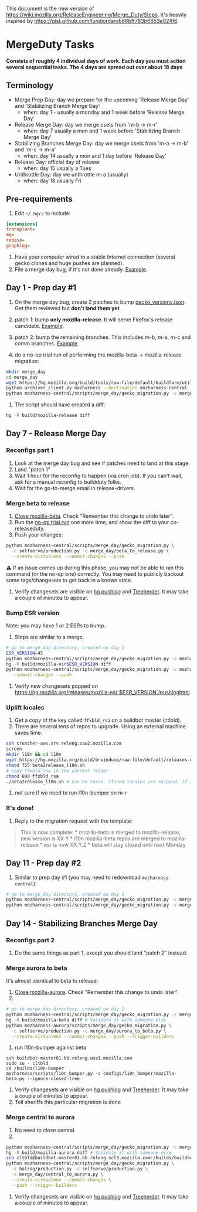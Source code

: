 This document is the new version of https://wiki.mozilla.org/ReleaseEngineering/Merge_Duty/Steps. It's heavily inspired by https://gist.github.com/lundjordan/b66bff783b6853e024f6.

# MergeDuty Tasks

**Consists of roughly 4 individual days of work. Each day you must action several sequential tasks. The 4 days are spread out over about 18 days**

## Terminology

* Merge Prep Day: day we prepare for the upcoming 'Release Merge Day' and 'Stabilizing Branch Merge Day'
  * when: day 1 - usually a monday and 1 week before 'Release Merge Day'
* Release Merge Day: day we merge csets from 'm-b -> m-r'
  * when: day 7 usually a mon and 1 week before 'Stabilizing Branch Merge Day'
* Stabilizing Branches Merge Day: day we merge csets from 'm-a -> m-b' and 'm-c -> m-a'
  * when: day 14 usually a mon and 1 day before 'Release Day'
* Release Day: official day of release
  * when: day 15 usually a Tues
* Unthrottle Day: day we unthrottle m-a (usually)
  * when: day 18 usually Fri

## Pre-requirements

1. Edit `~/.hgrc` to include:
```ini
[extensions]
transplant=
mq=
rebase=
graphlog=
```
1. Have your computer wired to a stable Internet connection (several gecko clones and huge pushes are planned).
1. File a merge day bug, if it's not done already. [Example](https://bugzilla.mozilla.org/show_bug.cgi?id=1123369).

## Day 1 - Prep day #1

1. On the merge day bug, create 2 patches to bump [gecko_versions.json](https://dxr.mozilla.org/build-central/source/buildbot-configs/mozilla/gecko_versions.json). Get them reviewed but **don't land them yet**
  1. patch 1: bump **only mozilla-release**. It will serve Firefox's release candidate. [Example](https://bug1123369.bugzilla.mozilla.org/attachment.cgi?id=8580307).
  1. patch 2: bump the remaining branches. This includes m-b, m-a, m-c and comm branches. [Example](https://bug1123369.bugzilla.mozilla.org/attachment.cgi?id=8580308).

1. do a no-op trial run of performing the mozilla-beta -> mozilla-release migration:
```sh
mkdir merge_day
cd merge_day
wget https://hg.mozilla.org/build/tools/raw-file/default/buildfarm/utils/archiver_client.py
python archiver_client.py mozharness --destination mozharness-central --repo mozilla-central --rev default --debug  # Central must be used against every branch
python mozharness-central/scripts/merge_day/gecko_migration.py -c merge_day/beta_to_release.py
```
1. The script should have created a diff:
```sh
hg -R build/mozilla-release diff
```

## Day 7 - Release Merge Day

### Reconfigs part 1

1. Look at the merge day bug and see if patches need to land at this stage.
1. Land "patch 1"
1. Wait 1 hour for the reconfig to happen (via cron job). If you can't wait, ask for a manual reconfig to buildduty folks.
1. Wait for the go-to-merge email in release-drivers

### Merge beta to release

1. [Close mozilla-beta](https://mozilla-releng.net/treestatus/show/mozilla-beta). Check "Remember this change to undo later".
1. Run the [no-op trial run](#day-1-merge-prep-day) one more time, and show the diff to your co-releaseduty.
1. Push your changes:
```sh
python mozharness-central/scripts/merge_day/gecko_migration.py \
  -c selfserve/production.py -c merge_day/beta_to_release.py \
  --create-virtualenv --commit-changes --push
```
:warning: If an issue comes up during this phase, you may not be able to ran this command (or the no-op one) correctly. You may need to publicly backout some tags/changesets to get back in a known state.
1. Verify changesets are visible on [hg pushlog](https://hg.mozilla.org/releases/mozilla-release/pushloghtml) and [Treeherder]( https://treeherder.mozilla.org/#/jobs?repo=mozilla-release). It may take a couple of minutes to appear.

### Bump ESR version

Note: you may have 1 or 2 ESRs to bump.

1. Steps are similar to a merge:
```sh
# go to merge_day directory, created on day 1
ESR_VERSION=45
python mozharness-central/scripts/merge_day/gecko_migration.py -c mozharness-esr$ESR_VERSION/configs/merge_day/bump_esr.py
hg -R build/mozilla-esr$ESR_VERSION diff
python mozharness-central/scripts/merge_day/gecko_migration.py -c mozharness-esr$ESR_VERSION/configs/merge_day/bump_esr.py \
  --commit-changes --push
```
1. Verify new changesets popped on https://hg.mozilla.org/releases/mozilla-esr`$ESR_VERSION`/pushloghtml

### Uplift locales

1. Get a copy of the key called `ffxbld_rsa` on a buildbot master (ctlbld).
1. There are several tens of repos to upgrade. Using an external machine saves time.
```sh
ssh cruncher-aws.srv.releng.usw2.mozilla.com
screen
mkdir l10n && cd l10n
wget https://hg.mozilla.org/build/braindump/raw-file/default/releases-related/beta2release_l10n.sh
chmod 755 beta2release_l10n.sh
# copy ffxbld_rsa in the current folder
chmod 600 ffxbld_rsa
./beta2release_l10n.sh # Can be rerun. Cloned locales are skipped. If a locale failed pushing, delete the repo.
```
1. not sure if we need to run l10n-bumper on m-r

### It's done!

1. Reply to the migration request with the template:

> This is now complete:
    * mozilla-beta is merged to mozilla-release, new version is XX.Y
    * l10n mozilla-beta repos are merged to mozilla-release
    * esr is now XX.Y.Z
    * beta will stay closed until next Monday

## Day 11 - Prep day #2
1. Similar to prep day #1 (you may need to redownload `mozharness-central`):
```sh
# go to merge_day directory, created on day 1
python mozharness-central/scripts/merge_day/gecko_migration.py -c merge_day/aurora_to_beta.py
python mozharness-central/scripts/merge_day/gecko_migration.py -c merge_day/central_to_aurora.py
```

## Day 14 - Stabilizing Branches Merge Day

### Reconfigs part 2

1. Do the same things as part 1, except you should land "patch 2" instead.

### Merge aurora to beta

It's almost identical to beta to release:

1. [Close mozilla-aurora](https://mozilla-releng.net/treestatus/show/mozilla-aurora). Check "Remember this change to undo later".
1. 
```sh
# go to merge_day directory, created on day 1
python mozharness-central/scripts/merge_day/gecko_migration.py -c merge_day/aurora_to_beta.py
hg -R build/mozilla-beta diff # Validate it with someone else
python mozharness-aurora/scripts/merge_day/gecko_migration.py \
  -c selfserve/production.py -c merge_day/aurora_to_beta.py \
  --create-virtualenv --commit-changes --push --trigger-builders
```
1. run l10n-bumper against beta
```
ssh buildbot-master01.bb.releng.use1.mozilla.com
sudo su - cltbld
cd /builds/l10n-bumper
mozharness/scripts/l10n_bumper.py -c configs/l10n_bumper/mozilla-beta.py --ignore-closed-tree
```
1. Verify changesets are visible on [hg pushlog](https://hg.mozilla.org/releases/mozilla-beta/pushloghtml) and [Treeherder]( https://treeherder.mozilla.org/#/jobs?repo=mozilla-beta). It may take a couple of minutes to appear.
1. Tell sheriffs this particular migration is done

### Merge central to aurora

1. No need to close central.
1. 
```sh
python mozharness-central/scripts/merge_day/gecko_migration.py -c merge_day/central_to_aurora.py
hg -R build/mozilla-aurora diff # Validate it with someone else
scp cltbld@buildbot-master81.bb.releng.scl3.mozilla.com:/builds/buildbot/build_scheduler/master/BuildSlaves.py oauth.txt
python mozharness-central/scripts/merge_day/gecko_migration.py \
  -c balrog/production.py -c selfserve/production.py \
  -c merge_day/central_to_aurora.py \
  --create-virtualenv --commit-changes \
  --push --trigger-builders
```
1. Verify changesets are visible on [hg pushlog](https://hg.mozilla.org/releases/mozilla-aurora/pushloghtml) and [Treeherder]( https://treeherder.mozilla.org/#/jobs?repo=mozilla-aurora). It may take a couple of minutes to appear.
